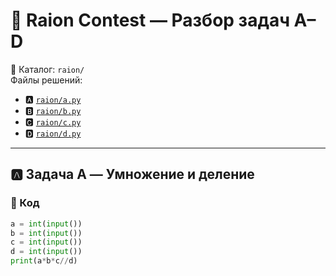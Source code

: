 # 🧩 Raion Contest — Разбор задач A–D

📂 Каталог: `raion/`  
Файлы решений:
- 🅰 [`raion/a.py`](raion/A.py)
- 🅱 [`raion/b.py`](raion/B.py)
- 🅲 [`raion/c.py`](raion/C.py)
- 🅳 [`raion/d.py`](raion/D.py)

---

## 🅰 Задача A — Умножение и деление

### 📜 Код
```python
a = int(input())
b = int(input())
c = int(input())
d = int(input())
print(a*b*c//d)
